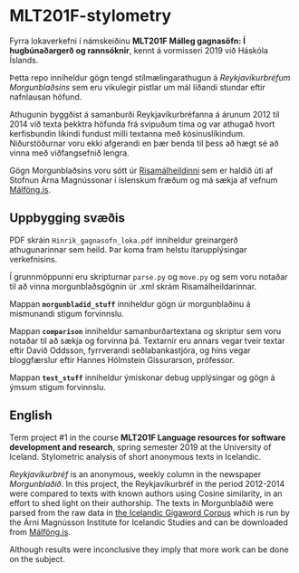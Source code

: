 # MLT201F-stylometry

Fyrra lokaverkefni í námskeiðinu **MLT201F Málleg gagnasöfn: Í hugbúnaðargerð og rannsóknir**, kennt á vormisseri 2019 við Háskóla Íslands.

Þetta repo inniheldur gögn tengd stílmælingarathugun á _Reykjavíkurbréfum Morgunblaðsins_ sem eru vikulegir pistlar um mál líðandi stundar eftir nafnlausan höfund.

Athugunin byggðist á samanburði Reykjavíkurbréfanna á árunum 2012 til 2014 við texta þekktra höfunda frá svipuðum tíma og var  athugað hvort kerfisbundin líkindi fundust milli textanna með kósínuslíkindum. Niðurstöðurnar voru ekki afgerandi en þær benda til þess að hægt sé að vinna með viðfangsefnið lengra. 

Gögn Morgunblaðsins voru sótt úr [Risamálheildinni](malheildir.arnastofnun.is) sem er haldið úti af Stofnun Árna Magnússonar í íslenskum fræðum og má sækja af vefnum [Málföng.is](www.malfong.is).

## Uppbygging svæðis

PDF skráin `Hinrik_gagnasofn_loka.pdf` inniheldur greinargerð athugunarinnar sem heild. Þar koma fram helstu ítarupplýsingar verkefnisins.

Í grunnmöppunni eru skripturnar `parse.py` og `move.py` og sem voru notaðar til að vinna morgunblaðsgögnin úr .xml skrám Risamálheildarinnar. 

Mappan __`morgunbladid_stuff`__ inniheldur gögn úr morgunblaðinu á mismunandi stigum forvinnslu.

Mappan __`comparison`__ inniheldur samanburðartextana og skriptur sem voru notaðar til að sækja og forvinna þá. Textarnir eru annars vegar tveir textar eftir Davíð Oddsson, fyrrverandi seðlabankastjóra, og hins vegar bloggfærslur eftir Hannes Hólmstein Gissurarson, prófessor.

Mappan __`test_stuff`__ inniheldur ýmiskonar debug upplýsingar og gögn á ýmsum stigum forvinnslu.

## English

Term project #1 in the course __MLT201F Language resources for software development and research__, spring semester 2019 at the University of Iceland. Stylometric analysis of short anonymous texts in Icelandic.

_Reykjavíkurbréf_ is an anonymous, weekly column in the newspaper _Morgunblaðið_. In this project, the Reykjavíkurbréf in the period 2012-2014 were compared to texts with known authors using Cosine similarity, in an effort to shed light on their authorship. The texts in Morgunblaðið were parsed from the raw data in [the Icelandic Gigaword Corpus](malheildir.arnastofnun.is) which is run by the Árni Magnússon Institute for Icelandic Studies and can be downloaded from [Málföng.is](www.malfong.is).

Although results were inconclusive they imply that more work can be done on the subject.
